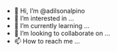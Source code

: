 - 👋 Hi, I’m @adilsonalpino
- 👀 I’m interested in ...
- 🌱 I’m currently learning ...
- 💞️ I’m looking to collaborate on ...
- 📫 How to reach me ...

<!---
adilsonalpino/adilsonalpino is a ✨ special ✨ repository because its `README.md` (this file) appears on your GitHub profile.
You can click the Preview link to take a look at your changes.
--->
